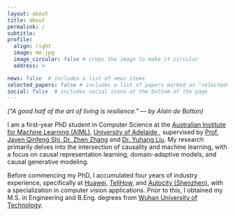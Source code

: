 ```yaml
---
layout: about
title: about
permalink: /
subtitle: 
profile:
  align: right
  image: me.jpg
  image_circular: false # crops the image to make it circular
  address: >

news: false  # includes a list of news items
selected_papers: false # includes a list of papers marked as "selected={true}"
social: false  # includes social icons at the bottom of the page
---
```


*("A good half of the art of living is resilience." — by Alain de Botton)*


I am a first-year PhD student in Computer Science at the <a href='https://www.adelaide.edu.au/aiml'>  Australian Institute for Machine Learning (AIML)</a>, <a href='https://www.adelaide.edu.au/'> University of Adelaide </a>, supervised by <a href='https://cs.adelaide.edu.au/~javen/'> Prof. Javen Qinfeng Shi, <a href='https://zzhang.org/'> Dr. Zhen Zhang</a> and <a href='https://sites.google.com/view/yuhangliu/homepage'> Dr. Yuhang Liu</a>. My research primarily delves into the intersection of causality and machine learning, with a focus on causal representation learning, domain-adaptive models, and causal generative modeling.

Before commencing my PhD, I accumulated four years of industry experience, specifically at <a href='https://www.huawei.com/en/corporate-information'>Huawei</a>, <a href='https://www.tellhow.com/en/index.html'>TellHow</a>, and <a href='https://www.chengshizhiguang.com/'>Autocity (Shenzhen)</a>, with a specialization in computer vision applications. Prior to this, I obtained my M.S. in Engineering and B.Eng. degrees from <a href='http://english.whut.edu.cn/'>Wuhan University of Technology</a>. 


